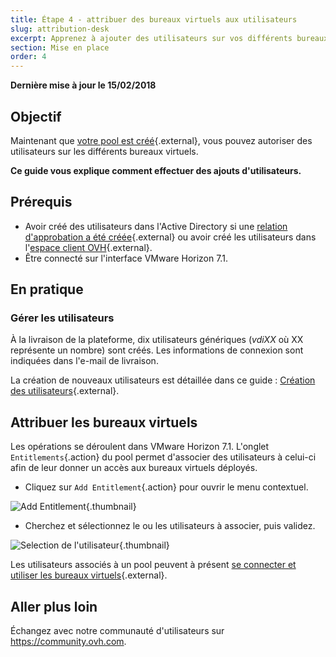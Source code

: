 ```yaml
---
title: Étape 4 - attribuer des bureaux virtuels aux utilisateurs
slug: attribution-desk
excerpt: Apprenez à ajouter des utilisateurs sur vos différents bureaux virtuels
section: Mise en place
order: 4
---
```


**Dernière mise à jour le 15/02/2018**

## Objectif

Maintenant que [votre pool est créé](https://docs.ovh.com/fr/cloud-desktop-infrastructure/howto-create-pool/){.external}, vous pouvez autoriser des utilisateurs sur les différents bureaux virtuels.

**Ce guide vous explique comment effectuer des ajouts d'utilisateurs.**


## Prérequis

- Avoir créé des utilisateurs dans l'Active Directory si une [relation d'approbation a été créée](https://docs.ovh.com/fr/cloud-desktop-infrastructure/approval-ad/){.external} ou avoir créé les utilisateurs dans l'[espace client OVH](https://www.ovh.com/auth/?action=gotomanager&from=https://www.ovh.com/fr/&ovhSubsidiary=fr){.external}.
- Être connecté sur l'interface VMware Horizon 7.1.



## En pratique

### Gérer les utilisateurs

À la livraison de la plateforme, dix utilisateurs génériques (*vdiXX* où XX représente un nombre) sont créés. Les informations de connexion sont indiquées dans l'e-mail de livraison.

La création de nouveaux utilisateurs est détaillée dans ce guide : [Création des utilisateurs](https://docs.ovh.com/fr/cloud-desktop-infrastructure/create-users/){.external}.


## Attribuer les bureaux virtuels

Les opérations se déroulent dans VMware Horizon 7.1. L'onglet `Entitlements`{.action} du pool permet d'associer des utilisateurs à celui-ci afin de leur donner un accès aux bureaux virtuels déployés.

- Cliquez sur `Add Entitlement`{.action} pour ouvrir le menu contextuel.

![Add Entitlement](images/1200.png){.thumbnail}

- Cherchez et sélectionnez le ou les utilisateurs à associer, puis validez.

![Selection de l'utilisateur](images/1201.png){.thumbnail}


Les utilisateurs associés à un pool peuvent à présent [se connecter et utiliser les bureaux virtuels](https://docs.ovh.com/fr/cloud-desktop-infrastructure/connexion-desk/){.external}.


## Aller plus loin

Échangez avec notre communauté d'utilisateurs sur <https://community.ovh.com>.